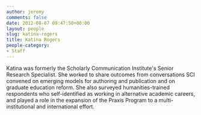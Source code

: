 ```yaml
---
author: jeremy
comments: false
date: 2012-08-07 09:47:50+00:00
layout: people
slug: katina-rogers
title: Katina Rogers
people-category:
- Staff
---
```


Katina was formerly the Scholarly Communication Institute's Senior Research Specialist. She worked to share outcomes from conversations SCI convened on emerging models for authoring and publication and on graduate education reform. She also surveyed humanities-trained respondents who self-identified as working in alternative academic careers, and played a role in the expansion of the Praxis Program to a multi-institutional and international effort.
